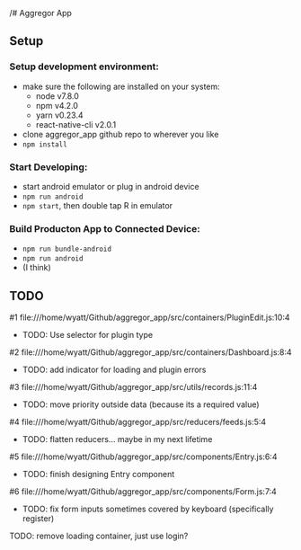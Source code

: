 /# Aggregor App
## Setup
### Setup development environment:
- make sure the following are installed on your system:
  - node v7.8.0
  - npm v4.2.0
  - yarn v0.23.4
  - react-native-cli v2.0.1
- clone aggregor_app github repo to wherever you like
- <code>npm install</code>
### Start Developing:
- start android emulator or plug in android device
- <code>npm run android</code>
- <code>npm start</code>, then double tap R in emulator 
### Build Producton App to Connected Device:
- <code>npm run bundle-android</code>
- <code>npm run android</code>
- (I think)


## TODO
#1	file:///home/wyatt/Github/aggregor_app/src/containers/PluginEdit.js:10:4
- TODO: Use selector for plugin type

#2	file:///home/wyatt/Github/aggregor_app/src/containers/Dashboard.js:8:4
- TODO: add indicator for loading and plugin errors

#3	file:///home/wyatt/Github/aggregor_app/src/utils/records.js:11:4
- TODO: move priority outside data (because its a required value)

#4	file:///home/wyatt/Github/aggregor_app/src/reducers/feeds.js:5:4
- TODO: flatten reducers... maybe in my next lifetime

#5	file:///home/wyatt/Github/aggregor_app/src/components/Entry.js:6:4
- TODO: finish designing Entry component

#6	file:///home/wyatt/Github/aggregor_app/src/components/Form.js:7:4
- TODO: fix form inputs sometimes covered by keyboard (specifically register)

TODO: remove loading container, just use login?